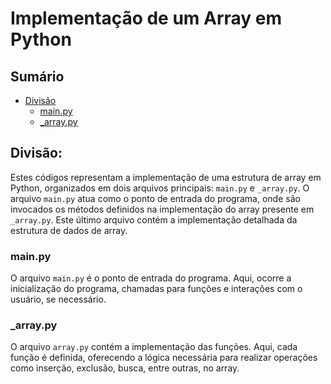 # Implementação de um Array em Python

## Sumário

- [Divisão](#divisão)
    - [main.py](#mainpy)
    - [_array.py](#_arraypy)


## Divisão:

Estes códigos representam a implementação de uma estrutura de array em Python, organizados em dois arquivos principais: `main.py` e `_array.py`. O arquivo `main.py` atua como o ponto de entrada do programa, onde são invocados os métodos definidos na implementação do array presente em `_array.py`. Este último arquivo contém a implementação detalhada da estrutura de dados de array.

### main.py

O arquivo `main.py` é o ponto de entrada do programa. Aqui,   ocorre a inicialização do programa, chamadas para funções e interações com o usuário, se necessário.

### _array.py

O arquivo `array.py` contém a implementação das funções. Aqui, cada função é definida, oferecendo a lógica necessária para realizar operações como inserção, exclusão, busca, entre outras, no array.





